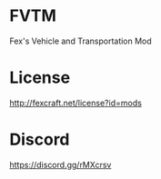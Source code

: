 # FVTM
Fex's Vehicle and Transportation Mod

# License
http://fexcraft.net/license?id=mods

# Discord
https://discord.gg/rMXcrsv
